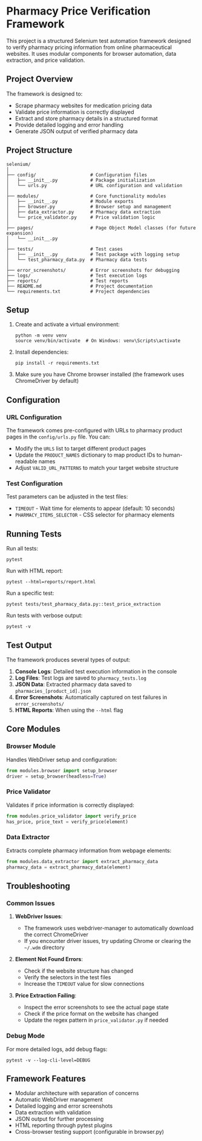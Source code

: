 # Pharmacy Price Verification Framework

This project is a structured Selenium test automation framework designed to verify pharmacy pricing information from online pharmaceutical websites. It uses modular components for browser automation, data extraction, and price validation.

## Project Overview

The framework is designed to:
- Scrape pharmacy websites for medication pricing data
- Validate price information is correctly displayed
- Extract and store pharmacy details in a structured format
- Provide detailed logging and error handling
- Generate JSON output of verified pharmacy data

## Project Structure

```
selenium/
│
├── config/                    # Configuration files
│   ├── __init__.py            # Package initialization
│   └── urls.py                # URL configuration and validation
│
├── modules/                   # Core functionality modules
│   ├── __init__.py            # Module exports
│   ├── browser.py             # Browser setup and management
│   ├── data_extractor.py      # Pharmacy data extraction
│   └── price_validator.py     # Price validation logic
│
├── pages/                     # Page Object Model classes (for future expansion)
│   └── __init__.py
│
├── tests/                     # Test cases
│   ├── __init__.py            # Test package with logging setup
│   └── test_pharmacy_data.py  # Pharmacy data tests
│
├── error_screenshots/         # Error screenshots for debugging
├── logs/                      # Test execution logs
├── reports/                   # Test reports
├── README.md                  # Project documentation
└── requirements.txt           # Project dependencies
```

## Setup

1. Create and activate a virtual environment:
   ```
   python -m venv venv
   source venv/bin/activate  # On Windows: venv\Scripts\activate
   ```

2. Install dependencies:
   ```
   pip install -r requirements.txt
   ```

3. Make sure you have Chrome browser installed (the framework uses ChromeDriver by default)

## Configuration

### URL Configuration

The framework comes pre-configured with URLs to pharmacy product pages in the `config/urls.py` file. You can:

- Modify the `URLS` list to target different product pages
- Update the `PRODUCT_NAMES` dictionary to map product IDs to human-readable names
- Adjust `VALID_URL_PATTERNS` to match your target website structure

### Test Configuration

Test parameters can be adjusted in the test files:
- `TIMEOUT` - Wait time for elements to appear (default: 10 seconds)
- `PHARMACY_ITEMS_SELECTOR` - CSS selector for pharmacy elements

## Running Tests

Run all tests:
```
pytest
```

Run with HTML report:
```
pytest --html=reports/report.html
```

Run a specific test:
```
pytest tests/test_pharmacy_data.py::test_price_extraction
```

Run tests with verbose output:
```
pytest -v
```

## Test Output

The framework produces several types of output:

1. **Console Logs**: Detailed test execution information in the console
2. **Log Files**: Test logs are saved to `pharmacy_tests.log`
3. **JSON Data**: Extracted pharmacy data saved to `pharmacies_[product_id].json`
4. **Error Screenshots**: Automatically captured on test failures in `error_screenshots/`
5. **HTML Reports**: When using the `--html` flag

## Core Modules

### Browser Module

Handles WebDriver setup and configuration:
```python
from modules.browser import setup_browser
driver = setup_browser(headless=True)
```

### Price Validator

Validates if price information is correctly displayed:
```python
from modules.price_validator import verify_price
has_price, price_text = verify_price(element)
```

### Data Extractor

Extracts complete pharmacy information from webpage elements:
```python
from modules.data_extractor import extract_pharmacy_data
pharmacy_data = extract_pharmacy_data(element)
```

## Troubleshooting

### Common Issues

1. **WebDriver Issues**:
   - The framework uses webdriver-manager to automatically download the correct ChromeDriver
   - If you encounter driver issues, try updating Chrome or clearing the `~/.wdm` directory

2. **Element Not Found Errors**:
   - Check if the website structure has changed
   - Verify the selectors in the test files
   - Increase the `TIMEOUT` value for slow connections

3. **Price Extraction Failing**:
   - Inspect the error screenshots to see the actual page state
   - Check if the price format on the website has changed
   - Update the regex pattern in `price_validator.py` if needed

### Debug Mode

For more detailed logs, add debug flags:
```
pytest -v --log-cli-level=DEBUG
```

## Framework Features

- Modular architecture with separation of concerns
- Automatic WebDriver management
- Detailed logging and error screenshots
- Data extraction with validation
- JSON output for further processing
- HTML reporting through pytest plugins
- Cross-browser testing support (configurable in browser.py)
